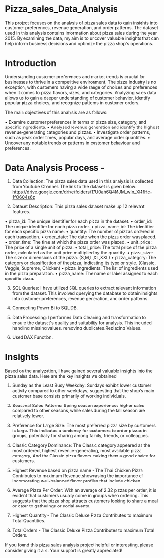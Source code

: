 # Pizza_sales_Data_Analysis
This project focuses on the analysis of pizza sales data to gain insights into customer preferences, revenue generation, and order patterns. The dataset used in this analysis contains information about pizza sales during the year 2015. By examining the data, my aim is to uncover valuable insights that can help inform business decisions and optimize the pizza shop's operations.

# Introduction
Understanding customer preferences and market trends is crucial for businesses to thrive in a competitive environment. The pizza industry is no exception, with customers having a wide range of choices and preferences when it comes to pizza flavors, sizes, and categories. Analyzing sales data allows us to gain a deeper understanding of customer behavior, identify popular pizza choices, and recognize patterns in customer orders.

The main objectives of this analysis are as follows:

•	Examine customer preferences in terms of pizza size, category, and specific ingredients.
•	Analysed revenue generation and identify the highest revenue-generating categories and pizzas.
•	Investigate order patterns, such as peak order times, popular days, and average order quantities.
•	Uncover any notable trends or patterns in customer behaviour and preferences.

# Data Analysis Process -
1. Data Collection: The pizza sales data used in this analysis is collected from Youtube Channel. The link to the dataset is given below: https://drive.google.com/drive/folders/17U0ah6Q4MJM_wIn_Xl4fHc-1fO6Q4s6z
   
2. Dataset Description: This pizza sales dataset make up 12 relevant features.
   
•	pizza_id: The unique identifier for each pizza in the dataset.
•	order_id: The unique identifier for each pizza order.
•	pizza_name_id: The identifier for each specific pizza name.
•	quantity: The number of pizzas ordered in each transaction.
•	order_date: The date when the pizza order was placed.
•	order_time: The time at which the pizza order was placed.
•	unit_price: The price of a single unit of pizza.
•	total_price: The total price of the pizza order, calculated as the unit price multiplied by the quantity.
•	pizza_size: The size or dimensions of the pizza. (S,M,L,XL,XXL)
•	pizza_category: The category or classification of the pizza, indicating its type or style. (Classic, Veggie, Supreme, Chicken)
•	pizza_ingredients: The list of ingredients used in the pizza preparation.
•	pizza_name: The name or label assigned to each specific pizza.
   
3. SQL Queries: I have utilized SQL queries to extract relevant information from the dataset. This involved querying the database to obtain insights into customer preferences, revenue generation, and order patterns.

4. Connecting Power Bi to SQL DB.

5. Data Processing: I performed Data Cleaning and transformation to ensure the dataset's quality and suitability for analysis. This included handling missing values, removing duplicates,Replacing Values.

6. Used DAX Function.

# Insights 

Based on the analyzation, I have gained several valuable insights into the pizza sales data. Here are the key insights we obtained:

1. Sunday as the Least Busy Weekday: Sundays exhibit lower customer activity compared to other weekdays, suggesting that the shop's main customer base consists primarily of working individuals.
  
2. Seasonal Sales Patterns: Spring season experiences higher sales compared to other seasons, while sales during the fall season are relatively lower.

3. Preference for Large Size: The most preferred pizza size by customers is large. This indicates a tendency for customers to order pizzas in groups, potentially for sharing among family, friends, or colleagues.

4. Classic Category Dominance: The Classic category appeared as the most ordered, highest revenue-generating, most available pizza category, And the Classic pizza flavors making them a good choice for customers.

5. Highest Revenue based on pizza name - The Thai Chicken Pizza Contributes to maximum Revenue.showcasing the importance of incorporating well-balanced flavor profiles that include chicken.

6. Average Pizza Per Order: With an average of 2.32 pizzas per order, it is evident that customers usually come in groups when ordering. This suggests that the pizza shop attracts customers looking to share a meal or cater to gatherings or social events.

7. Highest Quantity - The Classic Deluxe Pizza Contributes to maximum Total Quantities.

8. Total Orders - The Classic Deluxe Pizza Contributes to maximum Total Orders.

If you found this pizza sales analysis project helpful or interesting, please consider giving it a ⭐️. Your support is greatly appreciated!





